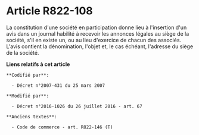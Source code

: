 # Article R822-108

La constitution d'une société en participation donne lieu à l'insertion d'un avis dans un journal habilité à recevoir les
annonces légales au siège de la société, s'il en existe un, ou au lieu d'exercice de chacun des associés. L'avis contient la
dénomination, l'objet et, le cas échéant, l'adresse du siège de la société.

**Liens relatifs à cet article**

	**Codifié par**:

	  - Décret n°2007-431 du 25 mars 2007

	**Modifié par**:

	  - Décret n°2016-1026 du 26 juillet 2016 - art. 67

	**Anciens textes**:

	  - Code de commerce - art. R822-146 (T)
